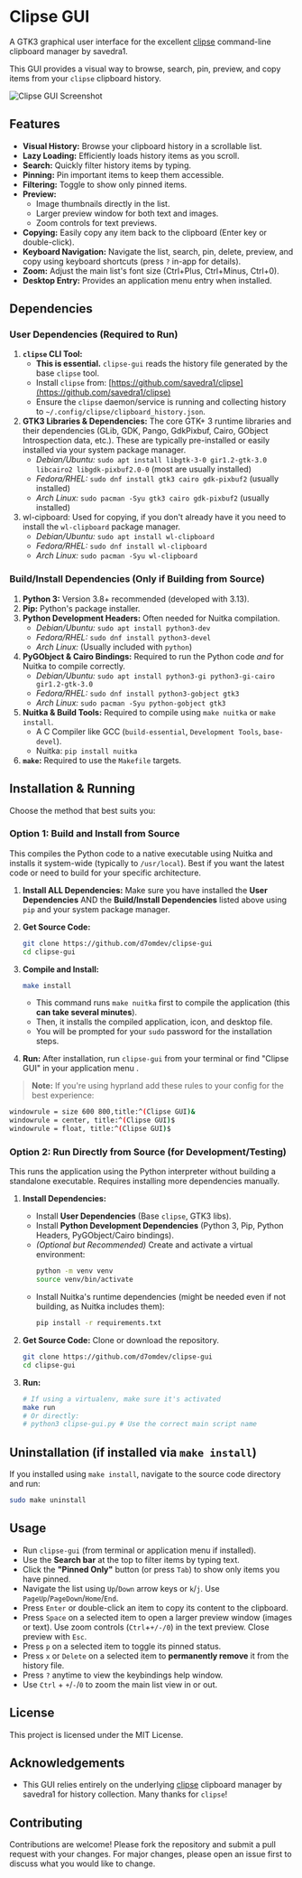 # Clipse GUI

A GTK3 graphical user interface for the excellent [clipse](https://github.com/savedra1/clipse) command-line clipboard manager by savedra1.

This GUI provides a visual way to browse, search, pin, preview, and copy items from your `clipse` clipboard history.

![Clipse GUI Screenshot](docs/screenshot.png)

## Features

- **Visual History:** Browse your clipboard history in a scrollable list.
- **Lazy Loading:** Efficiently loads history items as you scroll.
- **Search:** Quickly filter history items by typing.
- **Pinning:** Pin important items to keep them accessible.
- **Filtering:** Toggle to show only pinned items.
- **Preview:**
  - Image thumbnails directly in the list.
  - Larger preview window for both text and images.
  - Zoom controls for text previews.
- **Copying:** Easily copy any item back to the clipboard (Enter key or double-click).
- **Keyboard Navigation:** Navigate the list, search, pin, delete, preview, and copy using keyboard shortcuts (press `?` in-app for details).
- **Zoom:** Adjust the main list's font size (Ctrl+Plus, Ctrl+Minus, Ctrl+0).
- **Desktop Entry:** Provides an application menu entry when installed.

## Dependencies

### User Dependencies (Required to Run)

1.  **`clipse` CLI Tool:**
    - **This is essential.** `clipse-gui` reads the history file generated by the base `clipse` tool.
    - Install `clipse` from: [https://github.com/savedra1/clipse](https://github.com/savedra1/clipse)
    - Ensure the `clipse` daemon/service is running and collecting history to `~/.config/clipse/clipboard_history.json`.
2.  **GTK3 Libraries & Dependencies:** The core GTK+ 3 runtime libraries and their dependencies (GLib, GDK, Pango, GdkPixbuf, Cairo, GObject Introspection data, etc.). These are typically pre-installed or easily installed via your system package manager.
    - _Debian/Ubuntu:_ `sudo apt install libgtk-3-0 gir1.2-gtk-3.0 libcairo2 libgdk-pixbuf2.0-0` (most are usually installed)
    - _Fedora/RHEL:_ `sudo dnf install gtk3 cairo gdk-pixbuf2` (usually installed)
    - _Arch Linux:_ `sudo pacman -Syu gtk3 cairo gdk-pixbuf2` (usually installed)
3.  wl-cipboard: Used for copying, if you don't already have it you need to install the `wl-clipboard` package manager.
    - _Debian/Ubuntu:_ `sudo apt install wl-clipboard`
    - _Fedora/RHEL:_ `sudo dnf install wl-clipboard`
    - _Arch Linux:_ `sudo pacman -Syu wl-clipboard`

### Build/Install Dependencies (Only if Building from Source)

1.  **Python 3:** Version 3.8+ recommended (developed with 3.13).
2.  **Pip:** Python's package installer.
3.  **Python Development Headers:** Often needed for Nuitka compilation.
    - _Debian/Ubuntu:_ `sudo apt install python3-dev`
    - _Fedora/RHEL:_ `sudo dnf install python3-devel`
    - _Arch Linux:_ (Usually included with `python`)
4.  **PyGObject & Cairo Bindings:** Required to run the Python code _and_ for Nuitka to compile correctly.
    - _Debian/Ubuntu:_ `sudo apt install python3-gi python3-gi-cairo gir1.2-gtk-3.0`
    - _Fedora/RHEL:_ `sudo dnf install python3-gobject gtk3`
    - _Arch Linux:_ `sudo pacman -Syu python-gobject gtk3`
5.  **Nuitka & Build Tools:** Required to compile using `make nuitka` or `make install`.
    - A C Compiler like GCC (`build-essential`, `Development Tools`, `base-devel`).
    - Nuitka: `pip install nuitka`
6.  **`make`:** Required to use the `Makefile` targets.

## Installation & Running

Choose the method that best suits you:

### Option 1: Build and Install from Source

This compiles the Python code to a native executable using Nuitka and installs it system-wide (typically to `/usr/local`). Best if you want the latest code or need to build for your specific architecture.

1.  **Install ALL Dependencies:** Make sure you have installed the **User Dependencies** AND the **Build/Install Dependencies** listed above using `pip` and your system package manager.
2.  **Get Source Code:**
    ```bash
    git clone https://github.com/d7omdev/clipse-gui
    cd clipse-gui
    ```
3.  **Compile and Install:**

    ```bash
    make install
    ```

    - This command runs `make nuitka` first to compile the application (this **can take several minutes**).
    - Then, it installs the compiled application, icon, and desktop file.
    - You will be prompted for your `sudo` password for the installation steps.

4.  **Run:** After installation, run `clipse-gui` from your terminal or find "Clipse GUI" in your application menu .

> **Note:** If you're using hyprland add these rules to your config for the best experience:

```bash
windowrule = size 600 800,title:^(Clipse GUI)&
windowrule = center, title:^(Clipse GUI)$
windowrule = float, title:^(Clipse GUI)$
```

### Option 2: Run Directly from Source (for Development/Testing)

This runs the application using the Python interpreter without building a standalone executable. Requires installing more dependencies manually.

1.  **Install Dependencies:**

    - Install **User Dependencies** (Base `clipse`, GTK3 libs).
    - Install **Python Development Dependencies** (Python 3, Pip, Python Headers, PyGObject/Cairo bindings).
    - _(Optional but Recommended)_ Create and activate a virtual environment:
      ```bash
      python -m venv venv
      source venv/bin/activate
      ```
    - Install Nuitka's runtime dependencies (might be needed even if not building, as Nuitka includes them):
      ```bash
      pip install -r requirements.txt
      ```

2.  **Get Source Code:** Clone or download the repository.
    ```bash
    git clone https://github.com/d7omdev/clipse-gui
    cd clipse-gui
    ```
3.  **Run:**
    ```bash
    # If using a virtualenv, make sure it's activated
    make run
    # Or directly:
    # python3 clipse-gui.py # Use the correct main script name
    ```

## Uninstallation (if installed via `make install`)

If you installed using `make install`, navigate to the source code directory and run:

```bash
sudo make uninstall
```

## Usage

- Run `clipse-gui` (from terminal or application menu if installed).
- Use the **Search bar** at the top to filter items by typing text.
- Click the **"Pinned Only"** button (or press `Tab`) to show only items you have pinned.
- Navigate the list using `Up`/`Down` arrow keys or `k`/`j`. Use `PageUp`/`PageDown`/`Home`/`End`.
- Press `Enter` or double-click an item to copy its content to the clipboard.
- Press `Space` on a selected item to open a larger preview window (images or text). Use zoom controls (`Ctrl`+`+/-/0`) in the text preview. Close preview with `Esc`.
- Press `p` on a selected item to toggle its pinned status.
- Press `x` or `Delete` on a selected item to **permanently remove** it from the history file.
- Press `?` anytime to view the keybindings help window.
- Use `Ctrl` + `+`/`-`/`0` to zoom the main list view in or out.

## License

This project is licensed under the MIT License.

## Acknowledgements

- This GUI relies entirely on the underlying [clipse](https://github.com/savedra1/clipse) clipboard manager by savedra1 for history collection. Many thanks for `clipse`!

## Contributing

Contributions are welcome! Please fork the repository and submit a pull request with your changes. For major changes, please open an issue first to discuss what you would like to change.
